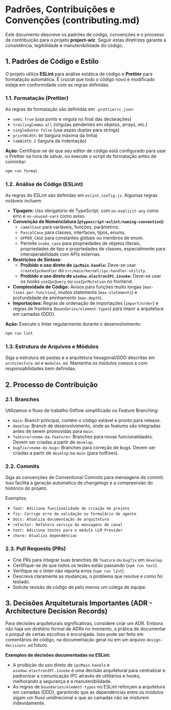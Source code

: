 # Padrões, Contribuições e Convenções (contributing.md)

Este documento descreve os padrões de código, convenções e o processo de contribuição para o projeto **project-wiz**. Seguir estas diretrizes garante a consistência, legibilidade e manutenibilidade do código.

## 1. Padrões de Código e Estilo

O projeto utiliza **ESLint** para análise estática de código e **Prettier** para formatação automática. É crucial que todo o código novo e modificado esteja em conformidade com as regras definidas.

### 1.1. Formatação (Prettier)

As regras de formatação são definidas em `.prettierrc.json`:

- `semi`: `true` (usa ponto e vírgula no final das declarações)
- `trailingComma`: `all` (vírgulas pendentes em objetos, arrays, etc.)
- `singleQuote`: `false` (usa aspas duplas para strings)
- `printWidth`: `80` (largura máxima da linha)
- `tabWidth`: `2` (largura da indentação)

**Ação:** Certifique-se de que seu editor de código está configurado para usar o Prettier na hora de salvar, ou execute o script de formatação antes de commitar:

```bash
npm run format
```

### 1.2. Análise de Código (ESLint)

As regras do ESLint são definidas em `eslint.config.js`. Algumas regras notáveis incluem:

- **Tipagem:** Uso obrigatório de TypeScript, com `no-explicit-any` como erro e `no-unused-vars` como aviso.
- **Convenção de Nomenclatura (`@typescript-eslint/naming-convention`):**
  - `camelCase` para variáveis, funções, parâmetros.
  - `PascalCase` para classes, interfaces, tipos, enums.
  - `UPPER_CASE` para constantes globais ou membros de enum.
  - Permite `snake_case` para propriedades de objetos literais, propriedades de tipo e propriedades de classes, especialmente para interoperabilidade com APIs externas.
- **Restrições de Sintaxe:**
  - **Proibido o uso direto de `ipcMain.handle`:** Deve-se usar `createIpcHandler` do `src/main/kernel/ipc-handler-utility`.
  - **Proibido o uso direto de `window.electronIPC.invoke`:** Deve-se usar os hooks `useIpcQuery` ou `useIpcMutation` no frontend.
- **Complexidade de Código:** Avisos para funções muito longas (`max-lines-per-function`), muitos statements (`max-statements`) e profundidade de aninhamento (`max-depth`).
- **Importações:** Regras de ordenação de importações (`import/order`) e regras de fronteira (`boundaries/element-types`) para impor a arquitetura em camadas (DDD).

**Ação:** Execute o linter regularmente durante o desenvolvimento:

```bash
npm run lint
```

### 1.3. Estrutura de Arquivos e Módulos

Siga a estrutura de pastas e a arquitetura hexagonal/DDD descritas em `architecture.md` e `modules.md`. Mantenha os módulos coesos e com responsabilidades bem definidas.

## 2. Processo de Contribuição

### 2.1. Branches

Utilizamos o fluxo de trabalho Gitflow simplificado ou Feature Branching:

- `main`: Branch principal, contém o código estável e pronto para release.
- `develop`: Branch de desenvolvimento, onde as features são integradas antes de serem promovidas para `main`.
- `feature/<nome-da-feature>`: Branches para novas funcionalidades. Devem ser criadas a partir de `develop`.
- `bugfix/<nome-do-bug>`: Branches para correção de bugs. Devem ser criadas a partir de `develop` ou `main` (para hotfixes).

### 2.2. Commits

Siga as convenções de Conventional Commits para mensagens de commit. Isso facilita a geração automática de changelogs e a compreensão do histórico do projeto.

Exemplos:

- `feat: Adiciona funcionalidade de criação de projeto`
- `fix: Corrige erro de validação no formulário de agente`
- `docs: Atualiza documentação de arquitetura`
- `refactor: Refatora serviço de mensagens de canal`
- `test: Adiciona testes para o módulo LLM Provider`
- `chore: Atualiza dependências`

### 2.3. Pull Requests (PRs)

- Crie PRs para integrar suas branches de `feature` ou `bugfix` em `develop`.
- Certifique-se de que todos os testes estão passando (`npm run test`).
- Verifique se o linter não reporta erros (`npm run lint`).
- Descreva claramente as mudanças, o problema que resolve e como foi testado.
- Solicite revisão de código de pelo menos um colega de equipe.

## 3. Decisões Arquiteturais Importantes (ADR - Architecture Decision Records)

Para decisões arquiteturais significativas, considere criar um ADR. Embora não haja um diretório formal de ADRs no momento, a prática de documentar o _porquê_ de certas escolhas é encorajada. Isso pode ser feito em comentários de código, na documentação geral ou em um arquivo `design-decisions.md` futuro.

**Exemplos de decisões documentadas no ESLint:**

- A proibição do uso direto de `ipcMain.handle` e `window.electronIPC.invoke` é uma decisão arquitetural para centralizar e padronizar a comunicação IPC através de utilitários e hooks, melhorando a segurança e a manutenibilidade.
- As regras de `boundaries/element-types` no ESLint reforçam a arquitetura em camadas (DDD), garantindo que as dependências entre os módulos sigam um fluxo unidirecional e que as camadas não se misturem indevidamente.

